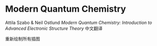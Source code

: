 # Modern Quantum Chemistry
Attila Szabo & Neil Ostlund *Modern Quantum Chemistry: Introduction to Advanced Electronic Structure Theory* 中文翻译

重新绘制所有插图
